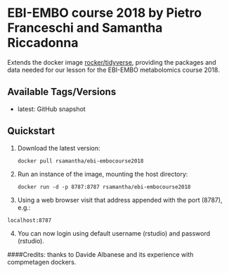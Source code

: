 # EBI-EMBO course 2018 by Pietro Franceschi and Samantha Riccadonna

Extends the docker image [rocker/tidyverse](https://hub.docker.com/r/rocker/tidyverse), providing the packages and data needed for our lesson for the EBI-EMBO metabolomics course 2018.

## Available Tags/Versions

- latest: GitHub snapshot

## Quickstart

1. Download the latest version:

   `docker pull rsamantha/ebi-embocourse2018`

2. Run an instance of the image, mounting the host directory:

   `docker run -d -p 8787:8787 rsamantha/ebi-embocourse2018`

3. Using a web browser visit that address appended with the port (8787), e.g.:

  `localhost:8787`

4. You can now login using default username (rstudio) and password (rstudio).

####Credits: thanks to Davide Albanese and its experience with compmetagen dockers.
